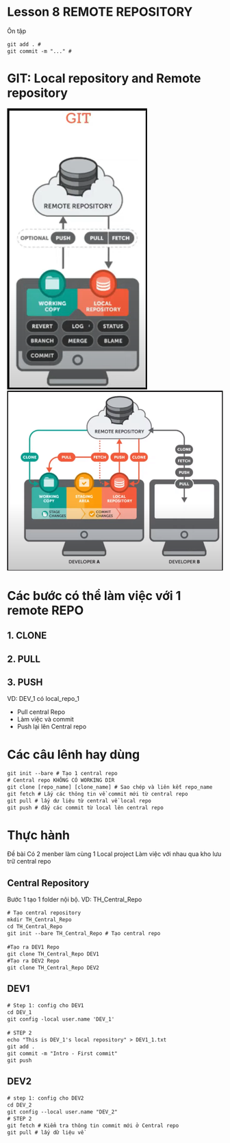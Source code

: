 ﻿# Lesson 8 REMOTE REPOSITORY

Ôn tập
```shell
git add . #
git commit -m "..." #
```
# GIT: Local repository and Remote repository
![1. Mô hình GIT](image.png)
![2. Mô hình chi tiết](image-1.png)

# Các bước có thể làm việc với 1 remote REPO
## 1. CLONE
## 2. PULL
## 3. PUSH


VD: DEV_1 có local_repo_1
- Pull central Repo
- Làm việc và commit
- Push lại lên Central repo
 
# Các câu lênh hay dùng
```shell
git init --bare # Tạo 1 central repo 
# Central repo KHÔNG CÓ WORKING DIR
git clone [repo_name] [clone_name] # Sao chép và liên kết repo_name
git fetch # Lấy các thông tin về commit mới từ central repo
git pull # lấy dư liệu từ central về local repo
git push # đẩy các commit từ local lên central repo
```

# Thực hành
Đề bài 
Có 2 menber làm cùng 1 Local project
Làm việc với nhau qua kho lưu trữ central repo

## Central Repository
Bước 1 tạo 1 folder nội bộ. VD: TH_Central_Repo

```shell
# Tạo central repository
mkdir TH_Central_Repo
cd TH_Central_Repo
git init --bare TH_Central_Repo # Tạo central repo

#Tạo ra DEV1 Repo
git clone TH_Central_Repo DEV1
#Tạo ra DEV2 Repo
git clone TH_Central_Repo DEV2

```

## DEV1 
```shell
# Step 1: config cho DEV1
cd DEV_1
git config -local user.name 'DEV_1'

# STEP 2
echo "This is DEV_1's local repository" > DEV1_1.txt
git add .
git commit -m "Intro - First commit"
git push
```

## DEV2 
```shell
# step 1: config cho DEV2
cd DEV_2
git config --local user.name "DEV_2"
# STEP 2
git fetch # Kiểm tra thông tin commit mới ở Central repo
git pull # lấy dữ liệu về 
```
